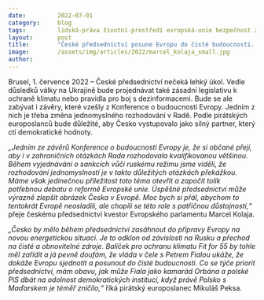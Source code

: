 ```yaml
---
date:         2022-07-01
category:     blog
tags:         lidská-práva životní-prostředí evropská-unie bezpečnost zahraničí
layout:       post
title:        "České předsednictví posune Evropu do čisté budoucnosti. Může být i u zrodu transformace EU, komentují pirátští europoslanci"
image:        /assets/img/articles/2022/marcel_kolaja_small.jpg
author:       
---
```




Brusel, 1. července 2022 – České předsednictví nečeká lehký úkol. Vedle důsledků války na Ukrajině bude projednávat také zásadní legislativu k ochraně klimatu nebo pravidla pro boj s dezinformacemi. Bude se ale zabývat i závěry, které vzešly z Konference o budoucnosti Evropy. Jedním z nich je třeba změna jednomyslného rozhodování v Radě. Podle pirátských europoslanců bude důležité, aby Česko vystupovalo jako silný partner, který ctí demokratické hodnoty.

*„Jedním ze závěrů Konference o budoucnosti Evropy je, že si občané přejí, aby i v zahraničních otázkách Rada rozhodovala kvalifikovanou většinou. Během vyjednávání o sankcích vůči ruskému režimu jsme viděli, že rozhodování jednomyslností je v takto důležitých otázkách překážkou. Máme však jedinečnou příležitost toto téma otevřít a započít tolik potřebnou debatu o reformě Evropské unie. Úspěšné předsednictví může výrazně zlepšit obrázek Česka v Evropě. Moc bych si přál, abychom to tentokrát Evropě neosladili, ale chopili se této role s patřičnou důstojností,“* přeje českému předsednictví kvestor Evropského parlamentu Marcel Kolaja.

*„Česko by mělo během předsednictví zasáhnout do přípravy Evropy na novou energetickou situaci. Je to odklon od závislosti na Rusku a přechod na čisté a obnovitelné zdroje. Balíček pro ochranu klimatu Fit for 55 by tohle měl zařídit a já pevně doufám, že vláda v čele s Petrem Fialou ukáže, že dokáže Evropu sjednotit a posunout do čisté budoucnosti. Co se týče priorit předsednictví, mám obavu, jak může Fiala jako kamarád Orbána a polské PiS dbát na odolnost demokratických institucí, když právě Polsko s Maďarskem je téměř zničilo,“* říká pirátský europoslanec Mikuláš Peksa.
